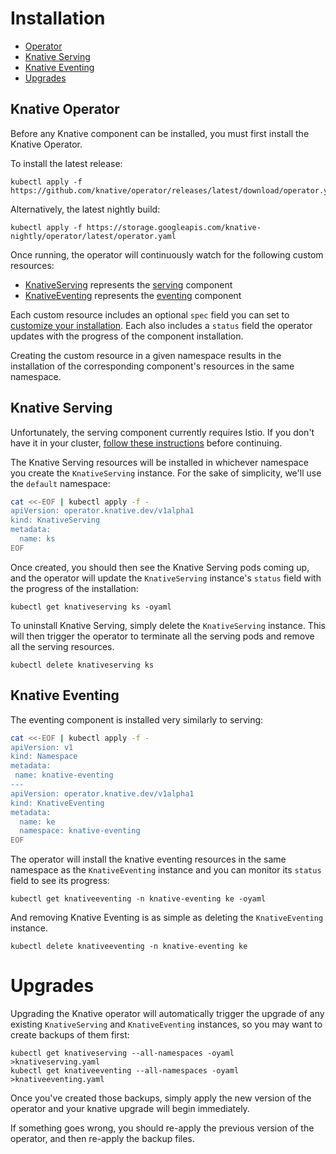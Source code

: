 # Installation

* [Operator](#knative-operator)
* [Knative Serving](#knative-serving)
* [Knative Eventing](#knative-eventing)
* [Upgrades](#upgrades)

## Knative Operator

Before any Knative component can be installed, you must first install
the Knative Operator.

To install the latest release:
```
kubectl apply -f https://github.com/knative/operator/releases/latest/download/operator.yaml
```
Alternatively, the latest nightly build:
```
kubectl apply -f https://storage.googleapis.com/knative-nightly/operator/latest/operator.yaml
```

Once running, the operator will continuously watch for the following
custom resources:
- [KnativeServing](../config/300-serving.yaml) represents the
  [serving](https://knative.dev/development/serving/) component
- [KnativeEventing](../config/300-eventing.yaml) represents the
  [eventing](https://knative.dev/development/eventing/) component

Each custom resource includes an optional `spec` field you can set to
[customize your installation](configuration.md). Each also includes a
`status` field the operator updates with the progress of the component
installation.

Creating the custom resource in a given namespace results in the
installation of the corresponding component's resources in the same
namespace.


## Knative Serving

Unfortunately, the serving component currently requires Istio. If you
don't have it in your cluster, [follow these instructions](https://knative.dev/development/install/installing-istio/)
before continuing.

The Knative Serving resources will be installed in whichever namespace
you create the `KnativeServing` instance. For the sake of simplicity,
we'll use the `default` namespace:

```sh
cat <<-EOF | kubectl apply -f -
apiVersion: operator.knative.dev/v1alpha1
kind: KnativeServing
metadata:
  name: ks
EOF
```

Once created, you should then see the Knative Serving pods coming up,
and the operator will update the `KnativeServing` instance's `status`
field with the progress of the installation:

```
kubectl get knativeserving ks -oyaml
```

To uninstall Knative Serving, simply delete the `KnativeServing`
instance. This will then trigger the operator to terminate all the
serving pods and remove all the serving resources.

```
kubectl delete knativeserving ks
```


## Knative Eventing

The eventing component is installed very similarly to serving:

```sh
cat <<-EOF | kubectl apply -f -
apiVersion: v1
kind: Namespace
metadata:
 name: knative-eventing
---
apiVersion: operator.knative.dev/v1alpha1
kind: KnativeEventing
metadata:
  name: ke
  namespace: knative-eventing
EOF
```

The operator will install the knative eventing resources in the same
namespace as the `KnativeEventing` instance and you can monitor its
`status` field to see its progress:

```
kubectl get knativeeventing -n knative-eventing ke -oyaml
```

And removing Knative Eventing is as simple as deleting the
`KnativeEventing` instance.

```
kubectl delete knativeeventing -n knative-eventing ke
```

# Upgrades

Upgrading the Knative operator will automatically trigger the upgrade
of any existing `KnativeServing` and `KnativeEventing` instances, so
you may want to create backups of them first:

```
kubectl get knativeserving --all-namespaces -oyaml >knativeserving.yaml
kubectl get knativeeventing --all-namespaces -oyaml >knativeeventing.yaml
```

Once you've created those backups, simply apply the new version of the
operator and your knative upgrade will begin immediately. 

If something goes wrong, you should re-apply the previous version of
the operator, and then re-apply the backup files.
